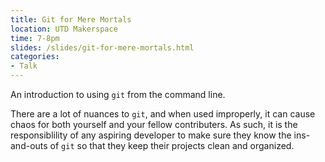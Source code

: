 ```yaml
---
title: Git for Mere Mortals
location: UTD Makerspace
time: 7-8pm
slides: /slides/git-for-mere-mortals.html
categories:
- Talk
---
```


An introduction to using `git` from the command line.

There are a lot of nuances to `git`, and when used improperly, it can cause
chaos for both yourself and your fellow contributers. As such, it is the
responsiblility of any aspiring developer to make sure they know the
ins-and-outs of `git` so that they keep their projects clean and organized.
